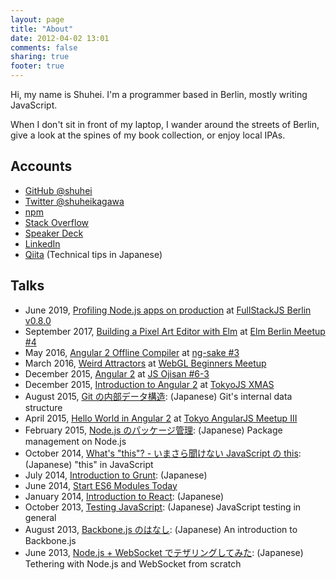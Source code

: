 ```yaml
---
layout: page
title: "About"
date: 2012-04-02 13:01
comments: false
sharing: true
footer: true
---
```


Hi, my name is Shuhei. I'm a programmer based in Berlin, mostly writing JavaScript.

When I don't sit in front of my laptop, I wander around the streets of Berlin, give a look at the spines of my book collection, or enjoy local IPAs.

## Accounts

- [GitHub @shuhei](https://github.com/shuhei)
- [Twitter @shuheikagawa](https://twitter.com/shuheikagawa)
- [npm](https://www.npmjs.com/~shuhei)
- [Stack Overflow](http://stackoverflow.com/)
- [Speaker Deck](https://speakerdeck.com/shuhei)
- [LinkedIn](http://www.linkedin.com/in/shuheikagawa)
- [Qiita](http://qiita.com/users/shuhei) (Technical tips in Japanese)

## Talks

- June 2019, [Profiling Node.js apps on production](https://speakerdeck.com/shuhei/profiling-node-dot-js-apps-on-production) at [FullStackJS Berlin v0.8.0](https://www.meetup.com/fullstack-berlin/events/261255967/)
- September 2017, [Building a Pixel Art Editor with Elm](https://speakerdeck.com/shuhei/building-a-pixel-art-editor-with-elm) at [Elm Berlin Meetup #4](https://www.meetup.com/Elm-Berlin/events/242852794/)
- May 2016, [Angular 2 Offline Compiler](https://speakerdeck.com/shuhei/angular-2-offline-compiler) at [ng-sake #3](https://ng-sake.connpass.com/event/30746/)
- March 2016, [Weird Attractors](https://speakerdeck.com/shuhei/weird-attractors) at [WebGL Beginners Meetup](https://web3dj.connpass.com/event/30009/)
- December 2015, [Angular 2](https://speakerdeck.com/shuhei/angular-2-at-js-ojisan-number-6-3) at [JS Ojisan #6-3](https://atnd.org/events/71991)
- December 2015, [Introduction to Angular 2](https://speakerdeck.com/shuhei/introduction-to-angular-2) at [TokyoJS XMAS](http://www.meetup.com/tokyojs/events/226903404/)
- August 2015, [Git の内部データ構造](https://speakerdeck.com/shuhei/git-falsenei-bu-detagou-zao): (Japanese) Git's internal data structure
- April 2015, [Hello World in Angular 2](https://speakerdeck.com/shuhei/hello-world-in-angular-2) at [Tokyo AngularJS Meetup III](https://www.meetup.com/Tokyo-AngularJS-Meetup/events/221229149/)
- February 2015, [Node.js のパッケージ管理](https://speakerdeck.com/shuhei/node-dot-js-package-management): (Japanese) Package management on Node.js
- October 2014, [What's "this"? - いまさら聞けない JavaScript の this](https://speakerdeck.com/shuhei/whats-this-imasarawen-kenai-javascript-false-this): (Japanese) "this" in JavaScript
- July 2014, [Introduction to Grunt](https://speakerdeck.com/shuhei/introduction-to-grunt): (Japanese)
- June 2014, [Start ES6 Modules Today](https://speakerdeck.com/shuhei/start-es6-modules-today)
- January 2014, [Introduction to React](https://speakerdeck.com/shuhei/introduction-to-react): (Japanese)
- October 2013, [Testing JavaScript](/talks/20131025_Testing_JavaScript): (Japanese) JavaScript testing in general
- August 2013, [Backbone.js のはなし](/talks/20130816_Introduction_to_Backbone): (Japanese) An introduction to Backbone.js
- June 2013, [Node.js + WebSocket でテザリングしてみた](https://speakerdeck.com/shuhei/node-dot-js-plus-websocket-detezaringusitemita): (Japanese) Tethering with Node.js and WebSocket from scratch
